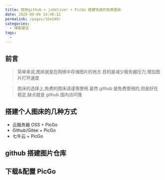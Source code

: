 ```yaml
---
title: 使用github + jsDeliver + PicGo 搭建快速的免费图床
date: 2020-09-09 14:40:12
permalink: /pages/16e149/
categories:
  - 博客建设
tags:
  -
---
```


## 前言

> 简单来说,图床就是在网络中存储图片的地方.目的是减少服务器压力,增加图片打开速度

> 图床的选择上,免费的图床请谨慎使用.虽然 github 是免费使用的,但是好在稳定,缺点就是 github 国内访问慢

## 搭建个人图床的几种方式

- 云服务器 OSS + PicGo
- Github/Gitee + PicGo
- 七牛云 + PicGo

## github 搭建图片仓库

## 下载&配置 PicGo
